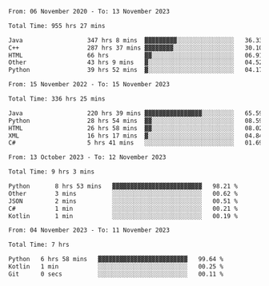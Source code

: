 <!-- https://github.com/lowlighter/metrics -->
<!-- https://www.vectorlogo.zone/ -->
<!-- https://www.svgrepo.com/ -->

<!--
🔗 &nbsp;**Connect with me**
&nbsp; <p align="left">
        &nbsp;&nbsp;
        <span>
            <img align="center"
                src="https://user-images.githubusercontent.com/60324635/179626886-1219e9ee-75c0-42ed-a26b-d4ef24ed306c.svg"
                height="30px"/>
            ini.ivi@yandex.ru
        </span>
        &nbsp;&nbsp;&nbsp;
        <span>
            <img align="center"
                    src="https://user-images.githubusercontent.com/60324635/179626979-f490e684-520a-46a3-9f2e-1b3d291b8372.svg"
                    height="30px"/>
            https://t.me/limenitiz
        </span>
</p>

-->

<!-- 
![Metrics](/github-metrics.svg)
<br>

![Wwakatime stats](https://github-readme-stats-taupe-two.vercel.app/api/wakatime?username=limenitiz&hide_title=true&hide_border=true&langs_count=5&bg_color=00000000&text_color=777) 
-->

<!--
🛠️ &nbsp;**Languages and Tools**
<p align="left">
    <a href="https://git-scm.com/" target="_blank" rel="noreferrer">
        <img src="https://www.vectorlogo.zone/logos/git-scm/git-scm-icon.svg"
            alt="git" width="40" height="40" />
    </a>
    <a href="https://www.java.com" target="_blank" rel="noreferrer"> <img
            src="https://raw.githubusercontent.com/devicons/devicon/master/icons/java/java-original.svg"
            alt="java" width="40" height="40" /> </a>
    <a href="https://spring.io/" target="_blank" rel="noreferrer">
        <img src="https://www.vectorlogo.zone/logos/springio/springio-icon.svg"
            alt="spring" width="40" height="40" />
    </a>
    <a href="https://www.python.org" target="_blank" rel="noreferrer">
        <img src="https://raw.githubusercontent.com/devicons/devicon/master/icons/python/python-original.svg"
            alt="python" width="40" height="40" />
    </a>
    <a href="https://www.mysql.com/" target="_blank" rel="noreferrer">
        <img src="https://raw.githubusercontent.com/devicons/devicon/master/icons/mysql/mysql-original-wordmark.svg"
            alt="mysql" width="40" height="40" />
    </a>
    <a href="https://www.postgresql.org" target="_blank" rel="noreferrer">
        <img src="https://raw.githubusercontent.com/devicons/devicon/master/icons/postgresql/postgresql-original-wordmark.svg"
            alt="postgresql" width="40" height="40" />
    </a>
    <a href="https://www.mongodb.com/" target="_blank" rel="noreferrer">
        <img src="https://raw.githubusercontent.com/devicons/devicon/master/icons/mongodb/mongodb-original-wordmark.svg"
            alt="mongodb" width="40" height="40" />
    </a>
    <a href="https://www.docker.com/" target="_blank" rel="noreferrer">
        <img src="https://raw.githubusercontent.com/devicons/devicon/master/icons/docker/docker-original-wordmark.svg"
            alt="docker" width="40" height="40" />
    </a>
    <a href="https://www.gnu.org/software/bash/" target="_blank" rel="noreferrer">
        <img src="https://www.vectorlogo.zone/logos/gnu_bash/gnu_bash-icon.svg"
            alt="bash" width="40" height="40" />
    </a>
    <a href="https://kafka.apache.org/" target="_blank" rel="noreferrer">
        <img src="https://www.vectorlogo.zone/logos/apache_kafka/apache_kafka-icon.svg"
            alt="kafka" width="40" height="40" />
    </a>
</p>

<br>

-->

<!--START_SECTION:waka-readme-stats-total-->
<!--END_SECTION:waka-readme-stats-total-->

<!--START_SECTION:wakaReadmeTotal-->

```txt
From: 06 November 2020 - To: 13 November 2023

Total Time: 955 hrs 27 mins

Java                  347 hrs 8 mins  ▓▓▓▓▓▓▓▓▓░░░░░░░░░░░░░░░░   36.33 %
C++                   287 hrs 37 mins ▓▓▓▓▓▓▓▓░░░░░░░░░░░░░░░░░   30.10 %
HTML                  66 hrs          ▓▓░░░░░░░░░░░░░░░░░░░░░░░   06.91 %
Other                 43 hrs 9 mins   ▓░░░░░░░░░░░░░░░░░░░░░░░░   04.52 %
Python                39 hrs 52 mins  ▓░░░░░░░░░░░░░░░░░░░░░░░░   04.17 %
```

<!--END_SECTION:wakaReadmeTotal-->

<!--START_SECTION:wakaReadmeYear-->

```txt
From: 15 November 2022 - To: 15 November 2023

Total Time: 336 hrs 25 mins

Java                  220 hrs 39 mins ▓▓▓▓▓▓▓▓▓▓▓▓▓▓▓▓░░░░░░░░░   65.59 %
Python                28 hrs 54 mins  ▓▓░░░░░░░░░░░░░░░░░░░░░░░   08.59 %
HTML                  26 hrs 58 mins  ▓▓░░░░░░░░░░░░░░░░░░░░░░░   08.02 %
XML                   16 hrs 17 mins  ▓░░░░░░░░░░░░░░░░░░░░░░░░   04.84 %
C#                    5 hrs 41 mins   ░░░░░░░░░░░░░░░░░░░░░░░░░   01.69 %
```

<!--END_SECTION:wakaReadmeYear-->

<!--START_SECTION:wakaReadmeMonth-->

```txt
From: 13 October 2023 - To: 12 November 2023

Total Time: 9 hrs 3 mins

Python       8 hrs 53 mins   ▓▓▓▓▓▓▓▓▓▓▓▓▓▓▓▓▓▓▓▓▓▓▓▓▓   98.21 %
Other        3 mins          ░░░░░░░░░░░░░░░░░░░░░░░░░   00.62 %
JSON         2 mins          ░░░░░░░░░░░░░░░░░░░░░░░░░   00.51 %
C#           1 min           ░░░░░░░░░░░░░░░░░░░░░░░░░   00.21 %
Kotlin       1 min           ░░░░░░░░░░░░░░░░░░░░░░░░░   00.19 %
```

<!--END_SECTION:wakaReadmeMonth-->

<!--START_SECTION:wakaReadmeWeek-->

```txt
From: 04 November 2023 - To: 11 November 2023

Total Time: 7 hrs

Python   6 hrs 58 mins   ▓▓▓▓▓▓▓▓▓▓▓▓▓▓▓▓▓▓▓▓▓▓▓▓▓   99.64 %
Kotlin   1 min           ░░░░░░░░░░░░░░░░░░░░░░░░░   00.25 %
Git      0 secs          ░░░░░░░░░░░░░░░░░░░░░░░░░   00.11 %
```

<!--END_SECTION:wakaReadmeWeek-->


